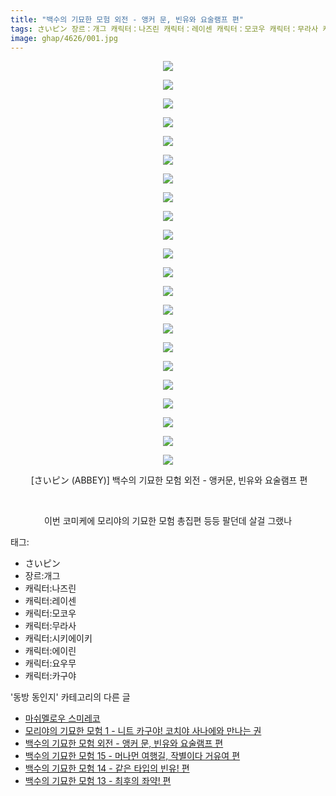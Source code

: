 ```yaml
---
title: "백수의 기묘한 모험 외전 - 앵커 문, 빈유와 요술램프 편"
tags: さいピン 장르：개그 캐릭터：나즈린 캐릭터：레이센 캐릭터：모코우 캐릭터：무라사 캐릭터：시키에이키 캐릭터：에이린 캐릭터：요우무 캐릭터：카구야 ABBEY 동방_동인지
image: ghap/4626/001.jpg
---
```

<div class="article">
<p style="text-align: center; clear: none; float: none;"><img src="{{ site.nasurl }}/ghap/4626/001.jpg"/></p>
<p style="text-align: center; clear: none; float: none;"><img src="{{ site.nasurl }}/ghap/4626/002.jpg"/></p>
<p style="text-align: center; clear: none; float: none;"><img src="{{ site.nasurl }}/ghap/4626/003.jpg"/></p>
<p style="text-align: center; clear: none; float: none;"><img src="{{ site.nasurl }}/ghap/4626/004.jpg"/></p>
<p style="text-align: center; clear: none; float: none;"><img src="{{ site.nasurl }}/ghap/4626/005.jpg"/></p>
<p style="text-align: center; clear: none; float: none;"><img src="{{ site.nasurl }}/ghap/4626/006.jpg"/></p>
<p style="text-align: center; clear: none; float: none;"><img src="{{ site.nasurl }}/ghap/4626/007.jpg"/></p>
<p style="text-align: center; clear: none; float: none;"><img src="{{ site.nasurl }}/ghap/4626/008.jpg"/></p>
<p style="text-align: center; clear: none; float: none;"><img src="{{ site.nasurl }}/ghap/4626/009.jpg"/></p>
<p style="text-align: center; clear: none; float: none;"><img src="{{ site.nasurl }}/ghap/4626/010.jpg"/></p>
<p style="text-align: center; clear: none; float: none;"><img src="{{ site.nasurl }}/ghap/4626/011.jpg"/></p>
<p style="text-align: center; clear: none; float: none;"><img src="{{ site.nasurl }}/ghap/4626/012.jpg"/></p>
<p style="text-align: center; clear: none; float: none;"><img src="{{ site.nasurl }}/ghap/4626/013.jpg"/></p>
<p style="text-align: center; clear: none; float: none;"><img src="{{ site.nasurl }}/ghap/4626/014.jpg"/></p>
<p style="text-align: center; clear: none; float: none;"><img src="{{ site.nasurl }}/ghap/4626/015.jpg"/></p>
<p style="text-align: center; clear: none; float: none;"><img src="{{ site.nasurl }}/ghap/4626/016.jpg"/></p>
<p style="text-align: center; clear: none; float: none;"><img src="{{ site.nasurl }}/ghap/4626/017.jpg"/></p>
<p style="text-align: center; clear: none; float: none;"><img src="{{ site.nasurl }}/ghap/4626/018.jpg"/></p>
<p style="text-align: center; clear: none; float: none;"><img src="{{ site.nasurl }}/ghap/4626/019.jpg"/></p>
<p style="text-align: center; clear: none; float: none;"><img src="{{ site.nasurl }}/ghap/4626/020.jpg"/></p>
<p style="text-align: center; clear: none; float: none;"><img src="{{ site.nasurl }}/ghap/4626/021.jpg"/></p>
<p style="text-align: center; clear: none; float: none;"><img src="{{ site.nasurl }}/ghap/4626/022.jpg"/></p>
<p style="text-align: center; clear: none; float: none;"> [さいピン (ABBEY)] 백수의 기묘한 모험 외전 - 앵커문, 빈유와 요술램프 편</p>
<p style="text-align: center; clear: none; float: none;"><br/></p>
<p style="text-align: center; clear: none; float: none;">이번 코미케에 모리야의 기묘한 모험 총집편 등등 팔던데 살걸 그랬나</p>
</div><div class="tagTrail">
<p>태그: </p>
<ul>
<li>さいピン</li>
<li>장르:개그</li>
<li>캐릭터:나즈린</li>
<li>캐릭터:레이센</li>
<li>캐릭터:모코우</li>
<li>캐릭터:무라사</li>
<li>캐릭터:시키에이키</li>
<li>캐릭터:에이린</li>
<li>캐릭터:요우무</li>
<li>캐릭터:카구야</li>
</ul>
</div><div class="another">
<p>'동방 동인지' 카테고리의 다른 글</p>
<ul>
<li><a href="/2018-08-28-ghap_4633">마쉬멜로우 스미레코</a></li>
<li><a href="/2018-08-27-ghap_4627">모리야의 기묘한 모험 1 - 니트 카구야! 코치야 사나에와 만나는 권</a></li>
<li><a href="/2018-08-26-ghap_4626">백수의 기묘한 모험 외전 - 앵커 문, 빈유와 요술램프 편</a></li>
<li><a href="/2018-08-26-ghap_4625">백수의 기묘한 모험 15 - 머나먼 여행길, 작별이다 거유여 편</a></li>
<li><a href="/2018-08-26-ghap_4624">백수의 기묘한 모험 14 - 같은 타입의 빈유! 편</a></li>
<li><a href="/2018-08-26-ghap_4623">백수의 기묘한 모험 13 - 최후의 좌약! 편</a></li>
</ul>
</div><div class="cb_module cb_fluid">
<div class="cb_wrt cb_profile">
</div><!-- commentList close -->
</div>